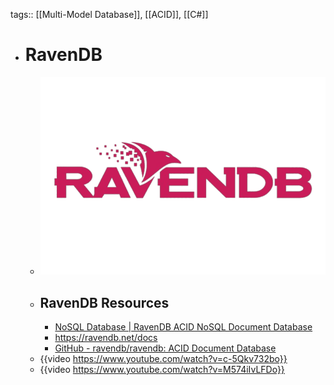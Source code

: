 tags:: [[Multi-Model Database]], [[ACID]], [[C#]]

- # RavenDB
	- ![ravendb.png](../assets/ravendb_1705927862808_0.png)
	- ## RavenDB Resources
		- [NoSQL Database | RavenDB ACID NoSQL Document Database](https://ravendb.net/)
		- https://ravendb.net/docs
		- [GitHub - ravendb/ravendb: ACID Document Database](https://github.com/ravendb/ravendb)
	- {{video https://www.youtube.com/watch?v=c-5Qkv732bo}}
	- {{video https://www.youtube.com/watch?v=M574iIvLFDo}}